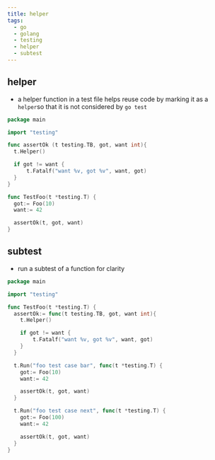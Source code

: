 ```yaml
---
title: helper
tags:
  - go
  - golang
  - testing
  - helper
  - subtest
---
```


## helper

- a helper function in a test file helps reuse code by marking it as a `helper`so that it is not considered by `go test`

```go
package main

import "testing"

func assertOk (t testing.TB, got, want int){
  t.Helper()

  if got != want {
      t.Fatalf("want %v, got %v", want, got)
  }
}

func TestFoo(t *testing.T) {
  got:= Foo(10)
  want:= 42

  assertOk(t, got, want)
}
```

## subtest

- run a subtest of a function for clarity

```go
package main

import "testing"

func TestFoo(t *testing.T) {
  assertOk:= func(t testing.TB, got, want int){
    t.Helper()

    if got != want {
        t.Fatalf("want %v, got %v", want, got)
    }
  }

  t.Run("foo test case bar", func(t *testing.T) {
    got:= Foo(10)
    want:= 42

    assertOk(t, got, want)
  }

  t.Run("foo test case next", func(t *testing.T) {
    got:= Foo(100)
    want:= 42

    assertOk(t, got, want)
  }
}
```
